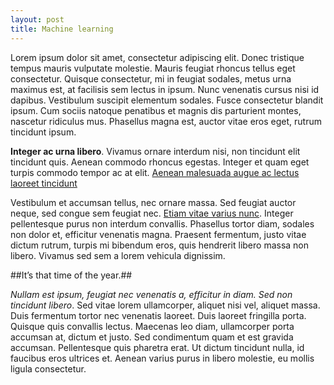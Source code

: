 ```yaml
---
layout: post
title: Machine learning
---
```



Lorem ipsum dolor sit amet, consectetur adipiscing elit. Donec tristique tempus mauris vulputate molestie.
Mauris feugiat rhoncus tellus eget consectetur. Quisque consectetur, mi in feugiat sodales,
metus urna maximus est, at facilisis sem lectus in ipsum.
Nunc venenatis cursus nisi id dapibus.&nbsp;Vestibulum suscipit elementum sodales.
Fusce consectetur blandit ipsum.&nbsp;Cum sociis natoque penatibus et magnis dis parturient montes, nascetur ridiculus mus.
Phasellus magna est, auctor vitae eros eget, rutrum tincidunt ipsum.



**Integer ac urna libero**. Vivamus ornare interdum nisi, non tincidunt elit tincidunt quis.
Aenean commodo rhoncus egestas. Integer et quam eget turpis commodo tempor ac at elit.
<a href="http://www.bateauxtheme.com" target="_blank">Aenean malesuada augue ac lectus laoreet tincidunt</a>


Vestibulum et accumsan tellus, nec ornare massa. Sed feugiat auctor neque, sed congue sem feugiat nec.
<a href="http://www.bateauxtheme.com" target="_blank"> Etiam vitae varius nunc</a>.
Integer pellentesque purus non interdum convallis. Phasellus tortor diam, sodales non dolor et,
efficitur venenatis magna. Praesent fermentum, justo vitae dictum rutrum, turpis mi bibendum eros,
quis hendrerit libero massa non libero. Vivamus sed sem a lorem vehicula dignissim.

##It’s that time of the year.##


*Nullam est ipsum, feugiat nec venenatis a, efficitur in diam. Sed non tincidunt libero*.
Sed vitae lorem ullamcorper, aliquet nisi vel, aliquet massa. Duis fermentum tortor nec venenatis
laoreet. Duis laoreet fringilla porta. Quisque quis convallis lectus.
Maecenas leo diam, ullamcorper porta accumsan at, dictum et justo.
Sed condimentum quam et est gravida accumsan. Pellentesque quis pharetra erat.
Ut dictum tincidunt nulla, id faucibus eros ultrices et.
Aenean varius purus in libero molestie, eu mollis ligula consectetur.